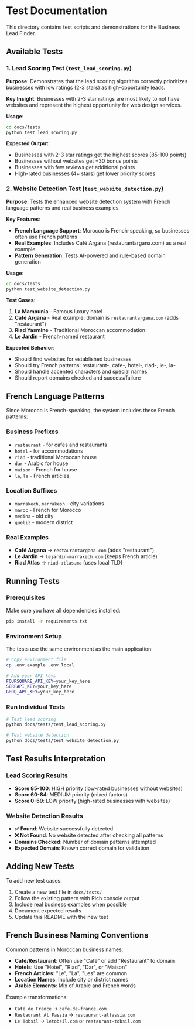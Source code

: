 # Test Documentation

This directory contains test scripts and demonstrations for the Business Lead Finder.

## Available Tests

### 1. Lead Scoring Test (`test_lead_scoring.py`)

**Purpose**: Demonstrates that the lead scoring algorithm correctly prioritizes businesses with low ratings (2-3 stars) as high-opportunity leads.

**Key Insight**: Businesses with 2-3 star ratings are most likely to not have websites and represent the highest opportunity for web design services.

**Usage**:
```bash
cd docs/tests
python test_lead_scoring.py
```

**Expected Output**:
- Businesses with 2-3 star ratings get the highest scores (85-100 points)
- Businesses without websites get +30 bonus points
- Businesses with few reviews get additional points
- High-rated businesses (4+ stars) get lower priority scores

### 2. Website Detection Test (`test_website_detection.py`)

**Purpose**: Tests the enhanced website detection system with French language patterns and real business examples.

**Key Features**:
- **French Language Support**: Morocco is French-speaking, so businesses often use French patterns
- **Real Examples**: Includes Café Argana (restaurantargana.com) as a real example
- **Pattern Generation**: Tests AI-powered and rule-based domain generation

**Usage**:
```bash
cd docs/tests
python test_website_detection.py
```

**Test Cases**:
1. **La Mamounia** - Famous luxury hotel
2. **Café Argana** - Real example: domain is `restaurantargana.com` (adds "restaurant")
3. **Riad Yasmine** - Traditional Moroccan accommodation
4. **Le Jardin** - French-named restaurant

**Expected Behavior**:
- Should find websites for established businesses
- Should try French patterns: restaurant-, cafe-, hotel-, riad-, le-, la-
- Should handle accented characters and special names
- Should report domains checked and success/failure

## French Language Patterns

Since Morocco is French-speaking, the system includes these French patterns:

### Business Prefixes
- `restaurant` - for cafes and restaurants
- `hotel` - for accommodations
- `riad` - traditional Moroccan house
- `dar` - Arabic for house
- `maison` - French for house
- `le`, `la` - French articles

### Location Suffixes
- `marrakech`, `marrakesh` - city variations
- `maroc` - French for Morocco
- `medina` - old city
- `gueliz` - modern district

### Real Examples
- **Café Argana** → `restaurantargana.com` (adds "restaurant")
- **Le Jardin** → `lejardin-marrakech.com` (keeps French article)
- **Riad Atlas** → `riad-atlas.ma` (uses local TLD)

## Running Tests

### Prerequisites
Make sure you have all dependencies installed:
```bash
pip install -r requirements.txt
```

### Environment Setup
The tests use the same environment as the main application:
```bash
# Copy environment file
cp .env.example .env.local

# Add your API keys
FOURSQUARE_API_KEY=your_key_here
SERPAPI_KEY=your_key_here
GROQ_API_KEY=your_key_here
```

### Run Individual Tests
```bash
# Test lead scoring
python docs/tests/test_lead_scoring.py

# Test website detection
python docs/tests/test_website_detection.py
```

## Test Results Interpretation

### Lead Scoring Results
- **Score 85-100**: HIGH priority (low-rated businesses without websites)
- **Score 60-84**: MEDIUM priority (mixed factors)
- **Score 0-59**: LOW priority (high-rated businesses with websites)

### Website Detection Results
- **✅ Found**: Website successfully detected
- **❌ Not Found**: No website detected after checking all patterns
- **Domains Checked**: Number of domain patterns attempted
- **Expected Domain**: Known correct domain for validation

## Adding New Tests

To add new test cases:

1. Create a new test file in `docs/tests/`
2. Follow the existing pattern with Rich console output
3. Include real business examples when possible
4. Document expected results
5. Update this README with the new test

## French Business Naming Conventions

Common patterns in Moroccan business names:
- **Café/Restaurant**: Often use "Café" or add "Restaurant" to domain
- **Hotels**: Use "Hotel", "Riad", "Dar", or "Maison"
- **French Articles**: "Le", "La", "Les" are common
- **Location Names**: Include city or district names
- **Arabic Elements**: Mix of Arabic and French words

Example transformations:
- `Café de France` → `cafe-de-france.com`
- `Restaurant Al Fassia` → `restaurant-alfassia.com`
- `Le Tobsil` → `letobsil.com` or `restaurant-tobsil.com`
